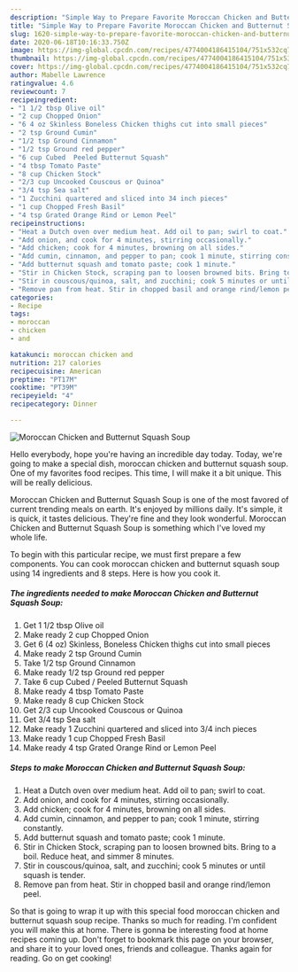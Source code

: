 ```yaml
---
description: "Simple Way to Prepare Favorite Moroccan Chicken and Butternut Squash Soup"
title: "Simple Way to Prepare Favorite Moroccan Chicken and Butternut Squash Soup"
slug: 1620-simple-way-to-prepare-favorite-moroccan-chicken-and-butternut-squash-soup
date: 2020-06-18T10:16:33.750Z
image: https://img-global.cpcdn.com/recipes/4774004186415104/751x532cq70/moroccan-chicken-and-butternut-squash-soup-recipe-main-photo.jpg
thumbnail: https://img-global.cpcdn.com/recipes/4774004186415104/751x532cq70/moroccan-chicken-and-butternut-squash-soup-recipe-main-photo.jpg
cover: https://img-global.cpcdn.com/recipes/4774004186415104/751x532cq70/moroccan-chicken-and-butternut-squash-soup-recipe-main-photo.jpg
author: Mabelle Lawrence
ratingvalue: 4.6
reviewcount: 7
recipeingredient:
- "1 1/2 tbsp Olive oil"
- "2 cup Chopped Onion"
- "6 4 oz Skinless Boneless Chicken thighs cut into small pieces"
- "2 tsp Ground Cumin"
- "1/2 tsp Ground Cinnamon"
- "1/2 tsp Ground red pepper"
- "6 cup Cubed  Peeled Butternut Squash"
- "4 tbsp Tomato Paste"
- "8 cup Chicken Stock"
- "2/3 cup Uncooked Couscous or Quinoa"
- "3/4 tsp Sea salt"
- "1 Zucchini quartered and sliced into 34 inch pieces"
- "1 cup Chopped Fresh Basil"
- "4 tsp Grated Orange Rind or Lemon Peel"
recipeinstructions:
- "Heat a Dutch oven over medium heat. Add oil to pan; swirl to coat."
- "Add onion, and cook for 4 minutes, stirring occasionally."
- "Add chicken; cook for 4 minutes, browning on all sides."
- "Add cumin, cinnamon, and pepper to pan; cook 1 minute, stirring constantly."
- "Add butternut squash and tomato paste; cook 1 minute."
- "Stir in Chicken Stock, scraping pan to loosen browned bits. Bring to a boil. Reduce heat, and simmer 8 minutes."
- "Stir in couscous/quinoa, salt, and zucchini; cook 5 minutes or until squash is tender."
- "Remove pan from heat. Stir in chopped basil and orange rind/lemon peel."
categories:
- Recipe
tags:
- moroccan
- chicken
- and

katakunci: moroccan chicken and 
nutrition: 217 calories
recipecuisine: American
preptime: "PT17M"
cooktime: "PT39M"
recipeyield: "4"
recipecategory: Dinner

---
```



![Moroccan Chicken and Butternut Squash Soup](https://img-global.cpcdn.com/recipes/4774004186415104/751x532cq70/moroccan-chicken-and-butternut-squash-soup-recipe-main-photo.jpg)

Hello everybody, hope you're having an incredible day today. Today, we're going to make a special dish, moroccan chicken and butternut squash soup. One of my favorites food recipes. This time, I will make it a bit unique. This will be really delicious.

Moroccan Chicken and Butternut Squash Soup is one of the most favored of current trending meals on earth. It's enjoyed by millions daily. It's simple, it is quick, it tastes delicious. They're fine and they look wonderful. Moroccan Chicken and Butternut Squash Soup is something which I've loved my whole life.




To begin with this particular recipe, we must first prepare a few components. You can cook moroccan chicken and butternut squash soup using 14 ingredients and 8 steps. Here is how you cook it.

<!--inarticleads1-->

##### The ingredients needed to make Moroccan Chicken and Butternut Squash Soup:

1. Get 1 1/2 tbsp Olive oil
1. Make ready 2 cup Chopped Onion
1. Get 6 (4 oz) Skinless, Boneless Chicken thighs cut into small pieces
1. Make ready 2 tsp Ground Cumin
1. Take 1/2 tsp Ground Cinnamon
1. Make ready 1/2 tsp Ground red pepper
1. Take 6 cup Cubed / Peeled Butternut Squash
1. Make ready 4 tbsp Tomato Paste
1. Make ready 8 cup Chicken Stock
1. Get 2/3 cup Uncooked Couscous or Quinoa
1. Get 3/4 tsp Sea salt
1. Make ready 1 Zucchini quartered and sliced into 3/4 inch pieces
1. Make ready 1 cup Chopped Fresh Basil
1. Make ready 4 tsp Grated Orange Rind or Lemon Peel




<!--inarticleads2-->

##### Steps to make Moroccan Chicken and Butternut Squash Soup:

1. Heat a Dutch oven over medium heat. Add oil to pan; swirl to coat.
1. Add onion, and cook for 4 minutes, stirring occasionally.
1. Add chicken; cook for 4 minutes, browning on all sides.
1. Add cumin, cinnamon, and pepper to pan; cook 1 minute, stirring constantly.
1. Add butternut squash and tomato paste; cook 1 minute.
1. Stir in Chicken Stock, scraping pan to loosen browned bits. Bring to a boil. Reduce heat, and simmer 8 minutes.
1. Stir in couscous/quinoa, salt, and zucchini; cook 5 minutes or until squash is tender.
1. Remove pan from heat. Stir in chopped basil and orange rind/lemon peel.




So that is going to wrap it up with this special food moroccan chicken and butternut squash soup recipe. Thanks so much for reading. I'm confident you will make this at home. There is gonna be interesting food at home recipes coming up. Don't forget to bookmark this page on your browser, and share it to your loved ones, friends and colleague. Thanks again for reading. Go on get cooking!
